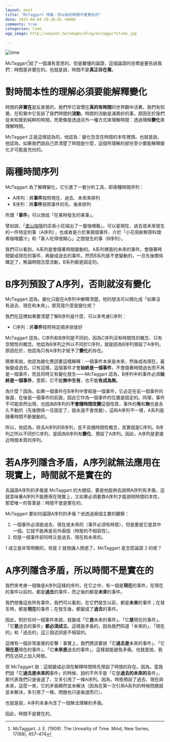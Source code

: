 ```yaml
---
layout: post
title: "McTaggart 悖論：你以為的時間不是實在的"
date: 2015-04-04 19:36:01 +0800
comments: true
categories: time
ogp_image: http://wayneh.tw/images/blog/mctaggartstime.jpg

---
```


![time](/images/blog/mctaggartstime.jpg)

McTaggart[^1]給了一個滿有意思的、但是難懂的論證，這個論證的目標是要告訴我們：時間是非實在的。也就是說，時間不是**真正存在著**。

<!--more-->

# 對時間本性的理解必須要能解釋變化

時間的**非實在**是反直覺的，我們早已習慣在**真的有時間**的世界觀中活著，我們有知覺，在知覺中它告訴了我們時間的**流動**。時間的流動是滿奧妙的事，原因在於我們從未知覺到純粹的時間，而更像是透過另外一種方式來理解時間：透過理解**變化**來理解時間。

McTaggart 正是這樣認為的，他認為：變化包含在時間的本性裡頭。也就是說，他認為，如果我們說自己弄清楚了時間是什麼，這個所理解的部份至少要能解釋變化才可能是充份的。

# 兩種時間序列

McTaggart 為了解釋變化，它引進了一套分析工具，即兩種時間序列：

* A序列：將**事件**按照現在、過去、未來來排列
* B序列：將**事件**按照事件的先、後來排列

所謂「**事件**」可以想成「在某時發生的某事」。

譬如說，「[里山咖啡](http://satoyamacafe.tw/)的店長小花端出了一盤咖哩飯」，可以是現在、過去或未來發生的一件特定的事（A序列），也或者是介於某兩個事件、介於「小花用新鮮原料燉煮咖哩醬汁」和「客人吃得很開心」之間發生的事（B序列）。

我們可以看到，A系列是會隨著時間變動的。A系列裡面的未來的事件，會隨著時間變成現在的事件、再變成過去的事件。然而B系列是不會變動的，一旦先後關係確定了，無論時間怎麼流動，B系列都是固定的。

# B序列預設了A序列，否則就沒有變化

McTaggart 認為，變化只能在A序列中解釋清楚。他的想法可以簡化成「如果沒有過去、現在和未來」，那究竟什麼是變化呢？

我們在這裡如果要清楚了解B序列是什麼，可以來考慮C序列：

* C序列：將**事件**按照特定順序排放好

McTaggart 認為，C序列和B序列是不同的，因為C序列沒有時間性的概念、只有空間性的概念。他認為B序列之所以不同於C序列，就是因為B序列預設了A序列。原因在於，他認為只有A序列才賦予了**變化**的存在。

簡單來說，他認為變化應該要這樣解釋：一個事件本來是未來，然後成為現在，最後變成過去。只有這樣，這個事件才會**始終是一個事件**，不會隨著時間過去而不再是一個事件，而且同時又有變化發生——McTaggart 認為，B序列中的事件必須**始終是一個事件**，意即，它不能**無中生有**，也不能**有成為無**。

為什麼？因為，如果一個事件在B序列中曾經是一個事件，它必定在前一個事件的後面、在後面一個事件的前面，因此它作為一個事件的位置是固定的。同理，事件不可能突然出現，也因為B序列的**不會隨時間改變**這個性質，事件的**有**和**無**也是永久不動的（先後關係一旦固定了，就永遠不會改變），這和A序列不一樣，A系列是隨著時間不斷變動的。

所以，他認為，除去A序列的B序列，並不具備時間性概念，其實就是C序列。B序列之所以不同於C序列，是因為B序列有**變化**、預設了A序列。因此，A序列是更接近時間本質的序列。

# 若A序列隱含矛盾，A序列就無法應用在現實上，時間就不是實在的

去論證A序列的矛盾是 McTaggart 的大絕招，要是他能夠去說明A序列有矛盾，這就意味著A序列不能應用在現實上，又如果必須要靠A序列才能說明時間的本性，那麼唯一的答案是：時間不會是實在的。 

McTaggart 要如何論證A序列的矛盾？他透過兩個主要的觀察：

1. 一個事件必須是過去、現在或未來的（事件必須有時態），但是要是它是其中一個，它就不能再是另外兩個（時態的不相容性）。
2. 但是一個事件卻同時又是過去、現在和未來的。

1 成立是非常明顯的，但是 2 就很讓人困惑了。McTaggart 是怎麼論證 2 的呢？

# A序列隱含矛盾，所以時間不是實在的

我們來考慮一個像是A序列這樣的序列，在它之中，有一個是**現在**的事件，在現在的事件以前的，都是**過去**的事件，而之後的都是**未來**的事件。

我們想像這些所有事件，我們可以看到，在它們發生以前，都是**未來**的事件；在發生時，都是**現在**的事件；在發生後，都變成了**過去**的事件。

因此，對於任何一個事件來說，就變成「它**是**未來的事件」、「它**是**現在的事件」、「它**是**過去的事件」**都必須成立**。這樣是矛盾的，因為我們知道「未來的」、「現在的」和「過去的」這三個述詞是不相容的。

這裡有一個非常直覺的反擊：事實上，我們應該要說「它**過去是**未來的事件」、「它**現在是**現在的事件」、「它**未來是**過去的事件」，這樣就能避免矛盾。也就是說，我們在述詞上加入時態。

但 McTaggart 說：這就變成必須在解釋時間時先預設了時間的存在。因為，當我們說「它**過去是未來的**事件」的時候，說的不外乎是「它是**過去的未來的**事件」，那代表我們只是後退了、又多引用了一條A序列。因為，時態預設了過去、現在與未來，這麼一來，它的矛盾顯然並未解決（因為在第一次引用A系列的時候問題就並未解決，多引用了一條，問題也只是後退而已）。

也就是說，A序列本身內含了一個無法理解的矛盾。

因此，時間不是實在的。

[^1]: McTaggart, J. E. (1908). The Unreality of Time. Mind, New Series, 17(68), 457–474
